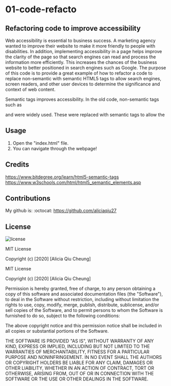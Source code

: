 # 01-code-refacto

## Refactoring code to improve accessibility

Web accessibility is essential to business success. A marketing agency wanted to improve their website to make it more friendly to people with disabilities. In addition, implementing accessibility in a page helps improve the clarity of the page so that search engines can read and process the information more efficiently. This increases the chances of the business website to better positioned in search engines such as Google. The purpose of this code is to provide a great example of how to refactor a code to replace non-semantic with semantic HTML5 tags to allow search engines, screen readers, and other user devices to determine the significance and context of web content.

Semantic tags improves accessibility. In the old code, non-semantic tags such as <div> and <span> were widely used. These were replaced with semantic tags to allow the 

## Usage 
1) Open the "index.html" file.
2) You can navigate through the webpage!

## Credits
https://www.bitdegree.org/learn/html5-semantic-tags
https://www.w3schools.com/html/html5_semantic_elements.asp

## Contributions
My github is: :octocat: https://github.com/aliciaqiu27

## License
![license](https://img.shields.io/badge/License-MIT-brightgreen)

MIT License

Copyright (c) [2020] [Alicia Qiu Cheung]

MIT License

Copyright (c) [2020] [Alicia Qiu Cheung]

Permission is hereby granted, free of charge, to any person obtaining a copy
of this software and associated documentation files (the "Software"), to deal
in the Software without restriction, including without limitation the rights
to use, copy, modify, merge, publish, distribute, sublicense, and/or sell
copies of the Software, and to permit persons to whom the Software is
furnished to do so, subject to the following conditions:

The above copyright notice and this permission notice shall be included in all
copies or substantial portions of the Software.

THE SOFTWARE IS PROVIDED "AS IS", WITHOUT WARRANTY OF ANY KIND, EXPRESS OR
IMPLIED, INCLUDING BUT NOT LIMITED TO THE WARRANTIES OF MERCHANTABILITY,
FITNESS FOR A PARTICULAR PURPOSE AND NONINFRINGEMENT. IN NO EVENT SHALL THE
AUTHORS OR COPYRIGHT HOLDERS BE LIABLE FOR ANY CLAIM, DAMAGES OR OTHER
LIABILITY, WHETHER IN AN ACTION OF CONTRACT, TORT OR OTHERWISE, ARISING FROM,
OUT OF OR IN CONNECTION WITH THE SOFTWARE OR THE USE OR OTHER DEALINGS IN THE
SOFTWARE.
